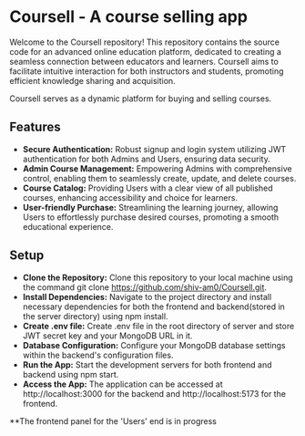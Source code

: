 # Coursell - A course selling app

Welcome to the Coursell repository! This repository contains the source code for an advanced online education platform, dedicated to creating a seamless connection between educators and learners. Coursell aims to facilitate intuitive interaction for both instructors and students, promoting efficient knowledge sharing and acquisition.

Coursell serves as a dynamic platform for buying and selling courses.

## Features
* __Secure Authentication:__ Robust signup and login system utilizing JWT authentication for both Admins and Users, ensuring data security.
* __Admin Course Management:__ Empowering Admins with comprehensive control, enabling them to seamlessly create, update, and delete courses.
* __Course Catalog:__ Providing Users with a clear view of all published courses, enhancing accessibility and choice for learners.
* __User-friendly Purchase:__ Streamlining the learning journey, allowing Users to effortlessly purchase desired courses, promoting a smooth educational experience.

## Setup
* __Clone the Repository:__ Clone this repository to your local machine using the command git clone https://github.com/shiv-am0/Coursell.git.
* __Install Dependencies:__ Navigate to the project directory and install necessary dependencies for both the frontend and backend(stored in the server directory) using npm install.
* __Create .env file:__ Create .env file in the root directory of server and store JWT secret key and your MongoDB URL in it.
* __Database Configuration:__ Configure your MongoDB database settings within the backend's configuration files. 
* __Run the App:__ Start the development servers for both frontend and backend using npm start.
* __Access the App:__ The application can be accessed at http://localhost:3000 for the backend and http://localhost:5173 for the frontend.

**The frontend panel for the 'Users' end is in progress

